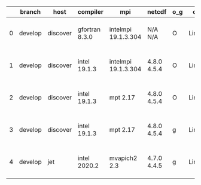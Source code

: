 |    | branch   | host     | compiler       | mpi                 | netcdf      | o_g   | os    | build   | u_pass   | u_fail   | s_pass   | s_fail   | e_pass   | e_fail   | nuopc_pass   | nuopc_fail   | artifacts_hash                                                                                                                                                   | modified                  |
|----|----------|----------|----------------|---------------------|-------------|-------|-------|---------|----------|----------|----------|----------|----------|----------|--------------|--------------|------------------------------------------------------------------------------------------------------------------------------------------------------------------|---------------------------|
|  0 | develop  | discover | gfortran 8.3.0 | intelmpi 19.1.3.304 | N/A N/A     | O     | Linux | pass    | pending  | pending  | pending  | pending  | pending  | pending  | pending      | pending      | [artifacts](https://github.com/esmf-org/esmf-test-artifacts/tree/7a0217f88834cf4e494d3880ea921f4c391d1c0e/develop/discover/gfortran/8.3.0/O/intelmpi/19.1.3.304) | 2022-04-14 01:12:36 -0400 |
|  1 | develop  | discover | intel 19.1.3   | intelmpi 19.1.3.304 | 4.8.0 4.5.4 | O     | Linux | fail    | fail     | fail     | fail     | fail     | fail     | fail     | 0            | 50           | [artifacts](https://github.com/esmf-org/esmf-test-artifacts/tree/d05809412e91406102cddd8fbb48d6f7ea9aa075/develop/discover/intel/19.1.3/O/intelmpi/19.1.3.304)   | 2022-04-14 01:07:11 -0400 |
|  2 | develop  | discover | intel 19.1.3   | mpt 2.17            | 4.8.0 4.5.4 | O     | Linux | fail    | fail     | fail     | fail     | fail     | fail     | fail     | 0            | 50           | [artifacts](https://github.com/esmf-org/esmf-test-artifacts/tree/1146b7ec5a165db5dc8dbef0b06ab3aa4dc735d1/develop/discover/intel/19.1.3/O/mpt/2.17)              | 2022-04-14 01:13:12 -0400 |
|  3 | develop  | discover | intel 19.1.3   | mpt 2.17            | 4.8.0 4.5.4 | g     | Linux | fail    | fail     | fail     | fail     | fail     | fail     | fail     | 0            | 50           | [artifacts](https://github.com/esmf-org/esmf-test-artifacts/tree/fb055594422a09c7d954eb83710312adb0fd1c10/develop/discover/intel/19.1.3/g/mpt/2.17)              | 2022-04-14 01:15:35 -0400 |
|  4 | develop  | jet      | intel 2020.2   | mvapich2 2.3        | 4.7.0 4.4.5 | g     | Linux | fail    | fail     | fail     | fail     | fail     | fail     | fail     | fail         | fail         | [artifacts](https://github.com/esmf-org/esmf-test-artifacts/tree/0a41b3200d38439e10e11cd76f203d6d14f61b60/develop/jet/intel/2020.2/g/mvapich2/2.3)               | 2022-04-14 03:57:47 +0000 |